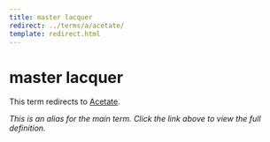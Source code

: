 ```yaml
---
title: master lacquer
redirect: ../terms/a/acetate/
template: redirect.html
---
```


# master lacquer

This term redirects to [Acetate](../terms/a/acetate/).

*This is an alias for the main term. Click the link above to view the full definition.*
